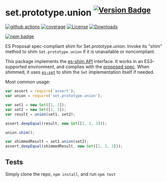 # set.prototype.union <sup>[![Version Badge][npm-version-svg]][package-url]</sup>

[![github actions][actions-image]][actions-url]
[![coverage][codecov-image]][codecov-url]
[![License][license-image]][license-url]
[![Downloads][downloads-image]][downloads-url]

[![npm badge][npm-badge-png]][package-url]

ES Proposal spec-compliant shim for Set.prototype.union. Invoke its "shim" method to shim `Set.prototype.union` if it is unavailable or noncompliant.

This package implements the [es-shim API](https://github.com/es-shims/api) interface. It works in an ES3-supported environment, and complies with the [proposed spec](https://github.com/tc39/proposal-set-methods). When shimmed, it uses [`es-set`](https://npmjs.com/es-set) to shim the `Set` implementation itself if needed.

Most common usage:
```js
var assert = require('assert');
var union = require('set.prototype.union');

var set1 = new Set([1, 2]);
var set2 = new Set([2, 3]);
var result = union(set1, set2);

assert.deepEqual(result, new Set([1, 2, 3]));

union.shim();

var shimmedResult = set1.union(set2);
assert.deepEqual(shimmedResult, new Set([1, 2, 3]));
```

## Tests
Simply clone the repo, `npm install`, and run `npm test`

[package-url]: https://npmjs.com/package/set.prototype.union
[npm-version-svg]: http://versionbadg.es/es-shims/Set.prototype.union.svg
[deps-svg]: https://david-dm.org/es-shims/Set.prototype.union.svg
[deps-url]: https://david-dm.org/es-shims/Set.prototype.union
[dev-deps-svg]: https://david-dm.org/es-shims/Set.prototype.union/dev-status.svg
[dev-deps-url]: https://david-dm.org/es-shims/Set.prototype.union#info=devDependencies
[testling-svg]: https://ci.testling.com/es-shims/Set.prototype.union.png
[testling-url]: https://ci.testling.com/es-shims/Set.prototype.union
[npm-badge-png]: https://nodei.co/npm/set.prototype.union.png?downloads=true&stars=true
[license-image]: http://img.shields.io/npm/l/set.prototype.union.svg
[license-url]: LICENSE
[downloads-image]: http://img.shields.io/npm/dm/set.prototype.union.svg
[downloads-url]: http://npm-stat.com/charts.html?package=set.prototype.union
[codecov-image]: https://codecov.io/gh/es-shims/Set.prototype.union/branch/main/graphs/badge.svg
[codecov-url]: https://app.codecov.io/gh/es-shims/Set.prototype.union/
[actions-image]: https://img.shields.io/endpoint?url=https://github-actions-badge-u3jn4tfpocch.runkit.sh/es-shims/Set.prototype.union
[actions-url]: https://github.com/es-shims/Set.prototype.union/actions
